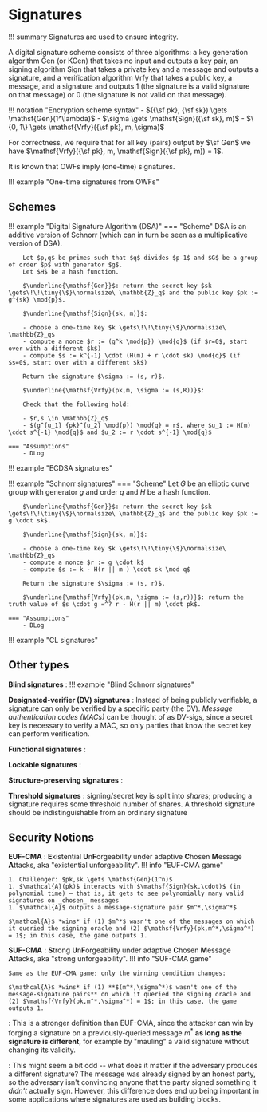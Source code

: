 # Signatures

!!! summary
    Signatures are used to ensure integrity.

A digital signature scheme consists of three algorithms: a key generation algorithm $\mathsf{Gen}$ (or $\mathsf{KGen}$) that takes no input and outputs a key pair, an signing algorithm $\mathsf{Sign}$ that takes a private key and a message and outputs a signature, and a verification algorithm $\mathsf{Vrfy}$ that takes a public key, a message, and a signature and outputs 1 (the signature is a valid signature on that message) or 0 (the signature is not valid on that message).

!!! notation "Encryption scheme syntax"
    - $({\sf pk}, {\sf sk}) \gets \mathsf{Gen}(1^\lambda)$
    - $\sigma \gets \mathsf{Sign}({\sf sk}, m)$
    - $\{0, 1\} \gets \mathsf{Vrfy}({\sf pk}, m, \sigma)$

For correctness, we require that for all key (pairs) output by $\sf Gen$ we have $\mathsf{Vrfy}({\sf pk}, m, \mathsf{Sign}({\sf pk}, m)) = 1$.

It is known that OWFs imply (one-time) signatures.

!!! example "One-time signatures from OWFs"
<!-- Give construction -->

## Schemes

!!! example "Digital Signature Algorithm (DSA)"
    === "Scheme"
        DSA is an additive version of Schnorr (which can in turn be seen as a multiplicative version of DSA).

        Let $p,q$ be primes such that $q$ divides $p-1$ and $G$ be a group of order $p$ with generator $g$.
        Let $H$ be a hash function.

        $\underline{\mathsf{Gen}}$: return the secret key $sk \gets\!\!\tiny{\$}\normalsize\ \mathbb{Z}_q$ and the public key $pk := g^{sk} \mod{p}$.

        $\underline{\mathsf{Sign}(sk, m)}$: 

        - choose a one-time key $k \gets\!\!\tiny{\$}\normalsize\ \mathbb{Z}_q$
        - compute a nonce $r := (g^k \mod{p}) \mod{q}$ (if $r=0$, start over with a different $k$)
        - compute $s := k^{-1} \cdot (H(m) + r \cdot sk) \mod{q}$ (if $s=0$, start over with a different $k$)

        Return the signature $\sigma := (s, r)$.

        $\underline{\mathsf{Vrfy}(pk,m, \sigma := (s,R))}$: 

        Check that the following hold:

        - $r,s \in \mathbb{Z}_q$
        - $(g^{u_1} {pk}^{u_2} \mod{p}) \mod{q} = r$, where $u_1 := H(m) \cdot s^{-1} \mod{q}$ and $u_2 := r \cdot s^{-1} \mod{q}$

    === "Assumptions"
        - DLog

!!! example "ECDSA signatures"

!!! example "Schnorr signatures"
    === "Scheme" 
        Let $G$ be an elliptic curve group with generator $g$ and order $q$ and $H$ be a hash function.

        $\underline{\mathsf{Gen}}$: return the secret key $sk \gets\!\!\tiny{\$}\normalsize\ \mathbb{Z}_q$ and the public key $pk := g \cdot sk$.  

        $\underline{\mathsf{Sign}(sk, m)}$: 
        
        - choose a one-time key $k \gets\!\!\tiny{\$}\normalsize\ \mathbb{Z}_q$
        - compute a nonce $r := g \cdot k$
        - compute $s := k - H(r || m ) \cdot sk \mod q$

        Return the signature $\sigma := (s, r)$.

        $\underline{\mathsf{Vrfy}(pk,m, \sigma := (s,r))}$: return the truth value of $s \cdot g =^? r - H(r || m) \cdot pk$.

    === "Assumptions"
        - DLog

!!! example "CL signatures"


## Other types

**Blind signatures**
: 
!!! example "Blind Schnorr signatures"

**Designated-verifier (DV) signatures**
: Instead of being publicly verifiable, a signature can only be verified by a specific party (the DV). _Message authentication codes (MACs)_ can be thought of as DV-sigs, since a secret key is necessary to verify a MAC, so only parties that know the secret key can perform verification.

**Functional signatures**
: 

**Lockable signatures**
: 

**Structure-preserving signatures**
: 

**Threshold signatures**
: signing/secret key is split into _shares_; producing a signature requires some threshold number of shares. A threshold signature should be indistinguishable from an ordinary signature

## Security Notions

**EUF-CMA**
: **E**xistential **U**n**F**orgeability under adaptive **C**hosen **M**essage **A**ttacks, aka "existential unforgeability".
!!! info "EUF-CMA game"

    1. Challenger: $pk,sk \gets \mathsf{Gen}(1^n)$
    1. $\mathcal{A}(pk)$ interacts with $\mathsf{Sign}(sk,\cdot)$ (in polynomial time) – that is, it gets to see polynomially many valid signatures on _chosen_ messages
    1. $\mathcal{A}$ outputs a message-signature pair $m^*,\sigma^*$

    $\mathcal{A}$ *wins* if (1) $m^*$ wasn't one of the messages on which it queried the signing oracle and (2) $\mathsf{Vrfy}(pk,m^*,\sigma^*) = 1$; in this case, the game outputs 1.

**SUF-CMA**
: **S**trong **U**n**F**orgeability under adaptive **C**hosen **M**essage **A**ttacks, aka "strong unforgeability".
!!! info "SUF-CMA game"

    Same as the EUF-CMA game; only the winning condition changes:

    $\mathcal{A}$ *wins* if (1) **$(m^*,\sigma^*)$ wasn't one of the message-signature pairs** on which it queried the signing oracle and (2) $\mathsf{Vrfy}(pk,m^*,\sigma^*) = 1$; in this case, the game outputs 1.

: This is a stronger definition than EUF-CMA, since the attacker can win by forging a signature on a previously-queried message $m^*$ **as long as the signature is different**, for example by "mauling" a valid signature without changing its validity. 

: This might seem a bit odd -- what does it matter if the adversary produces a different signature? The message was already signed by an honest party, so the adversary isn't convincing anyone that the party signed something it *didn't* actually sign. However, this difference does end up being important in some applications where signatures are used as building blocks.
